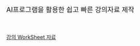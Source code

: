 
  <p style="font-size:18px; color:#161616;">AI프로그램을 활용한 쉽고 빠른 강의자료 제작</p>
  <br>
  <br>
  	<a href="https://docs.google.com/spreadsheets/d/1c8bt6Bp7NBN2C9Xyb8bex4xawQNwlfW5V7ERtbUyIxM/edit#gid=0" target="_blank">강의 WorkSheet 자료</a>
